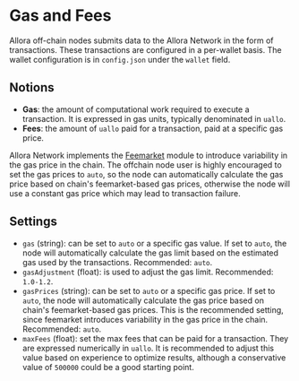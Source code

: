 # Gas and Fees

Allora off-chain nodes submits data to the Allora Network in the form of transactions. These transactions are configured in a per-wallet basis. The wallet configuration is in `config.json` under the `wallet` field.

## Notions

- **Gas**: the amount of computational work required to execute a transaction. It is expressed in gas units, typically denominated in `uallo`.
- **Fees**: the amount of `uallo` paid for a transaction, paid at a specific gas price.

Allora Network implements the [Feemarket](https://github.com/skip-mev/feemarket) module to introduce variability in the gas price in the chain. The offchain node user is highly encouraged to set the gas prices to `auto`, so the node can automatically calculate the gas price based on chain's feemarket-based gas prices, otherwise the node will use a constant gas price which may lead to transaction failure.

## Settings

- `gas` (string): can be set to `auto` or a specific gas value. If set to `auto`, the node will automatically calculate the gas limit based on the estimated gas used by the transactions. Recommended: `auto`.
- `gasAdjustment` (float): is used to adjust the gas limit. Recommended: `1.0-1.2`.
- `gasPrices` (string): can be set to `auto` or a specific gas price. If set to `auto`, the node will automatically calculate the gas price based on chain's feemarket-based gas prices. This is the recommended setting, since feemarket introduces variability in the gas price in the chain. Recommended: `auto`.
- `maxFees` (float): set the max fees that can be paid for a transaction. They are expressed numerically in `uallo`. It is recommended to adjust this value based on experience to optimize results, although a conservative value of `500000` could be a good starting point.
